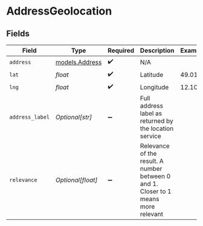 # AddressGeolocation


## Fields

| Field                                                                              | Type                                                                               | Required                                                                           | Description                                                                        | Example                                                                            |
| ---------------------------------------------------------------------------------- | ---------------------------------------------------------------------------------- | ---------------------------------------------------------------------------------- | ---------------------------------------------------------------------------------- | ---------------------------------------------------------------------------------- |
| `address`                                                                          | [models.Address](../models/address.md)                                             | :heavy_check_mark:                                                                 | N/A                                                                                |                                                                                    |
| `lat`                                                                              | *float*                                                                            | :heavy_check_mark:                                                                 | Latitude                                                                           | 49.013                                                                             |
| `lng`                                                                              | *float*                                                                            | :heavy_check_mark:                                                                 | Longitude                                                                          | 12.101                                                                             |
| `address_label`                                                                    | *Optional[str]*                                                                    | :heavy_minus_sign:                                                                 | Full address label as returned by the location service                             |                                                                                    |
| `relevance`                                                                        | *Optional[float]*                                                                  | :heavy_minus_sign:                                                                 | Relevance of the result. A number between 0 and 1. Closer to 1 means more relevant |                                                                                    |